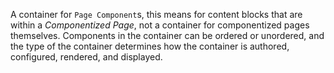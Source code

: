 A container for `Page Component`s, this means for content blocks that are within a *Componentized Page*, not a container for componentized pages themselves. Components in the container can be ordered or unordered, and the type of the container determines how the container is authored, configured, rendered, and displayed.